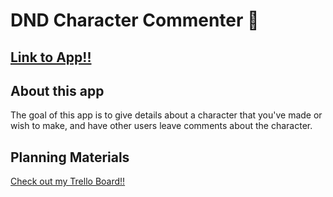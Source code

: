 # DND Character Commenter 🐉 
## <a href='https://dnd-character-commenter.fly.dev/'>Link to App!!</a>

## About this app
The goal of this app is to give details about a character that you've made or wish to make, and have other users leave comments about the character.

## Planning Materials
<a href='https://trello.com/b/ZJTZe2x3/dnd-character-commenter'>Check out my Trello Board!!</a>

<img href='/assets/readmeSS.png'>